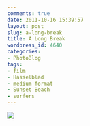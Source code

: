 ```yaml
---
comments: true
date: 2011-10-16 15:39:57
layout: post
slug: a-long-break
title: A Long Break
wordpress_id: 4640
categories:
- PhotoBlog
tags:
- film
- Hasselblad
- medium format
- Sunset Beach
- surfers
---
```


![](http://ryanfitzer.com/main/wp-content/uploads/2011/10/2010-09-18-at-09-26-30-800x800.jpg)
